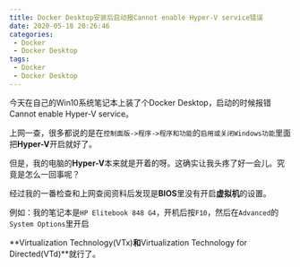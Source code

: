```yaml
---
title: Docker Desktop安装后启动报Cannot enable Hyper-V service错误
date: 2020-05-18 20:26:46
categories:
 - Docker
 - Docker Desktop
tags:
 - Docker
 - Docker Desktop
---
```


今天在自己的Win10系统笔记本上装了个Docker Desktop，启动的时候报错Cannot enable Hyper-V service。

上网一查，很多都说的是在`控制面版->程序->程序和功能`的`启用或关闭Windows功能`里面把**Hyper-V**开启就好了。

但是，我的电脑的**Hyper-V**本来就是开着的呀。这确实让我头疼了好一会儿。究竟是怎么一回事呢？

<!-- more -->

经过我的一番检查和上网查阅资料后发现是**BIOS**里没有开启**虚拟机**的设置。

例如：我的笔记本是`HP Elitebook 848 G4`，开机后按`F10`，然后在`Advanced`的`System Options`里开启

**Virtualization Technology(VTx)**和**Virtualization Technology for Directed(VTd)**就行了。